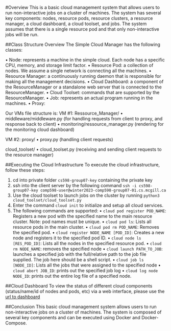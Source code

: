 
#Overview
This is a basic cloud management system that allows users to run non-interactive jobs on a cluster of machines. The system has several key components: nodes, resource pods, resource clusters, a resource manager, a cloud dashboard, a cloud toolset, and jobs. The system assumes that there is a single resource pod and that only non-interactive jobs will be run.

##Class Structure Overview
The Simple Cloud Manager has the following classes:

• Node: represents a machine in the simple cloud. Each node has a specific CPU, memory, and storage limit factor.
• Resource Pod: a collection of nodes. We assume a single network is connecting all the machines.
• Resource Manager: a continuously running daemon that is responsible for making all the management decisions.
• Cloud Dashboard: a component of the ResourceManager or a standalone web server that is connected to the ResourceManager.
• Cloud Toolset: commands that are supported by the ResourceManager.
• Job: represents an actual program running in the machines.
• Proxy: 

Our VMs file structure is: 
VM #1: Ressource_Manager/
• middleware/middleware.py (for handling requests from client to proxy, and response back to client)
• monitoring/ressource_manager.py (rendering for the monitoring cloud dashboard)

VM #2: 
proxy/
• proxy.py (handling client requests)

cloud_toolset/
• cloud_toolset.py (receiving and sending client requests to the resource manager)

##Executing the Cloud Infrastructure
To execute the cloud infrastructure, follow these steps:

1. cd into private folder `cs598-group07-key` containing the private key
2. ssh into the client server by the following command `ssh -i cs598-group07-key comp598-user@winter2023-comp598-group07-01.cs.mcgill.ca`
3. Use the cloud toolset to launch jobs on the cluster by running `python3 cloud_toolset/cloud_toolset.py`
4. Enter the command `cloud init` to initialize and setup all cloud services. 
5. The following commands are supported:
• `cloud pod register POD_NAME`: Registers a new pod with the specified name to the main resource cluster. Note: pod names must be unique.
• `cloud pod ls`: Lists all resource pods in the main cluster. 
• `cloud pod rm POD_NAME`: Removes the specified pod.
• `cloud register NODE_NAME [POD_ID]`: Creates a new node and registers it to the specified pod ID.
• `cloud node ls [RES_POD_ID]`: Lists all the nodes in the specified resource pod.
• `cloud rm NODE_NAME`: removes the specified node
• `cloud launch PATH_TO_JOB`: launches a specified job with the full/relative path to the job file supplied. The job here should be a shell script.
• `cloud job ls [NODE_ID]`: Lists all the jobs that were assigned to the specified node
• `cloud abort JOB_ID`: prints out the specified job log
• `cloud log node NODE_ID`: prints out the entire log file of a specified node.

##Cloud Dashboard
To view the status of different cloud components (status/name/id of nodes and pods, etc) via a web interface, please use the [url to dashboard](https://winter2023-comp598-group07-02.cs.mcgill.ca/)

##Conclusion
This basic cloud management system allows users to run non-interactive jobs on a cluster of machines. The system is composed of several key components and can be executed using Docker and Docker-Compose.
